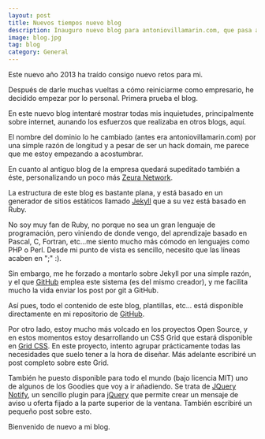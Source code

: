 ```yaml
---
layout: post
title: Nuevos tiempos nuevo blog
description: Inauguro nuevo blog para antoniovillamarin.com, que pasa a ser ant.onio.org
image: blog.jpg
tag: blog
category: General
---
```


Este nuevo año 2013 ha traído consigo nuevo retos para mi.

Después de darle muchas vueltas a cómo reiniciarme como empresario, he decidido empezar por lo personal. Primera prueba el blog.

En este nuevo blog intentaré mostrar todas mis inquietudes, principalmente sobre internet, aunando los esfuerzos que realizaba en otros blogs, aquí.

El nombre del dominio lo he cambiado (antes era antoniovillamarin.com) por una simple razón de longitud y a pesar de ser un hack domain, me parece que me estoy empezando a acostumbrar.

En cuanto al antiguo blog de la empresa quedará supeditado también a éste, personalizando un poco más [Zeura Network][1].

La estructura de este blog es bastante plana, y está basado en un generador de sitios estáticos llamado [Jekyll][2] que a su vez está basado en Ruby.

No soy muy fan de Ruby, no porque no sea un gran lenguaje de programación, pero viniendo de donde vengo, del aprendizaje basado en Pascal, C, Fortran, etc...me siento mucho más cómodo en lenguajes como PHP o Perl. Desde mi punto de vista es sencillo, necesito que las líneas acaben en ";" :).

Sin embargo, me he forzado a montarlo sobre Jekyll por una simple razón, y el que [GitHub][3] emplea este sistema (es del mismo creador), y me facilita mucho la vida enviar los post por git a GitHub.

Así pues, todo el contenido de este blog, plantillas, etc... está disponible directamente en mi repositorio de [GitHub][4].

Por otro lado, estoy mucho más volcado en los proyectos Open Source, y en estos momentos estoy desarrollando un CSS Grid que estará disponible en [Grid CSS][5]. En este proyecto, intento agrupar prácticamente todas las necesidades que suelo tener a la hora de diseñar. Más adelante escribiré un post completo sobre este Grid.

También he puesto disponible para todo el mundo (bajo licencia MIT) uno de algunos de los Goodies que voy a ir añadiendo. Se trata de [JQuery Notify][6], un sencillo plugin para [jQuery][7] que permite crear un mensaje de aviso u oferta fijado a la parte superior de la ventana. También escribiré un pequeño post sobre esto.

Bienvenido de nuevo a mi blog.

[1]: //www.zeura.com
[2]: //jekyllrb.com
[3]: //github.com
[4]: //github.com/zeura
[5]: //www.gridcss.com
[6]: //notify.gridcss.com
[7]: //jquery.com

